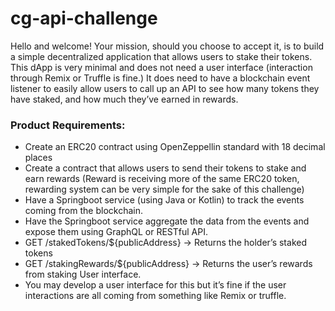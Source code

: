 # cg-api-challenge
Hello and welcome! 
Your mission, should you choose to accept it, is to build a simple decentralized application that allows users to stake their tokens. This dApp is very minimal and does not need a user interface (interaction through Remix or Truffle is fine.) It does need to have a blockchain event listener to easily allow users to call up an API to see how many tokens they have staked, and how much they’ve earned in rewards. 

### Product Requirements: 
  - Create an ERC20 contract using OpenZeppellin standard with 18 decimal places 
  - Create a contract that allows users to send their tokens to stake and earn rewards (Reward is receiving more of the same ERC20 token, rewarding system can be very simple for the sake of this challenge) 
  - Have a Springboot service (using Java or Kotlin) to track the events coming from the blockchain. 
  - Have the Springboot service aggregate the data from the events and expose them using GraphQL or RESTful API. 
  - GET /stakedTokens/${publicAddress} -> Returns the holder’s staked tokens 
  - GET /stakingRewards/${publicAddress} -> Returns the user’s rewards from staking User interface. 
  - You may develop a user interface for this but it’s fine if the user interactions are all coming from something like Remix or truffle.
